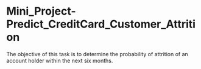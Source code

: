 # Mini_Project-Predict_CreditCard_Customer_Attrition
The objective of this task is to determine the probability of attrition of an account holder within the next six months.
